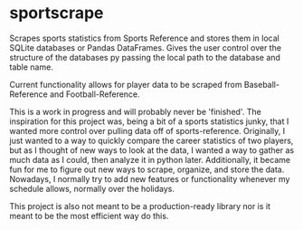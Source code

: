 # sportscrape
Scrapes sports statistics from Sports Reference and stores them in local SQLite databases or
Pandas DataFrames. Gives the user control over the structure of the databases py passing
the local path to the database and table name. 

Current functionality allows for player data to be scraped from Baseball-Reference and 
Football-Reference.

This is a work in progress and will probably never be 'finished'. The inspiration for this project
was, being a bit of a sports statistics junky, that I wanted  more control over pulling data
off of sports-reference. Originally, I just wanted to a way to quickly compare the career
statistics of two players, but as I thought of new ways to look at the data, I wanted a
way to gather as much data as I could, then analyze it in python later. Additionally, it became fun 
for me to figure out new ways to scrape, organize, and store the data. Nowadays, I normally try to add
new features or functionality whenever my schedule allows, normally over the holidays. 

This project is also not meant to be a production-ready library nor is it meant to be the most
efficient way do this. 
